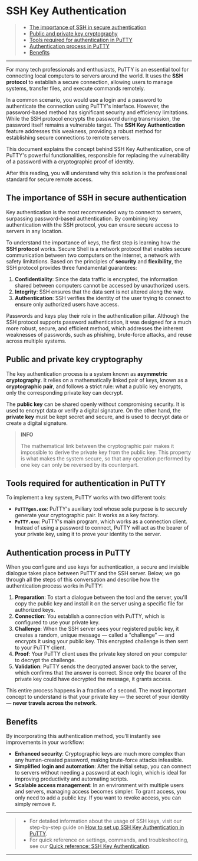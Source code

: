 # SSH Key Authentication

> * [The importance of SSH in secure authentication](#the-importance-of-ssh-in-secure-authentication)
> * [Public and private key cryptography](#public-and-private-key-cryptography)
> * [Tools required for authentication in PuTTY](#tools-required-for-authentication-in-putty)
> * [Authentication process in PuTTY](#authentication-process-in-putty)
> * [Benefits](#benefits)

---

For many tech professionals and enthusiasts, PuTTY is an essential tool for connecting local computers to servers around the world. It uses the **SSH protocol** to establish a secure connection, allowing users to manage systems, transfer files, and execute commands remotely. 

In a common scenario, you would use a login and a password to authenticate the connection using PuTTY's interface. However, the password-based method has significant security and efficiency limitations. While the SSH protocol encrypts the password during transmission, the password itself remains a vulnerable target. The **SSH Key Authentication** feature addresses this weakness, providing a robust method for establishing secure connections to remote servers.

This document explains the concept behind SSH Key Authentication, one of PuTTY's powerful functionalities, responsible for replacing the vulnerability of a password with a cryptographic proof of identity. 

After this reading, you will understand why this solution is the professional standard for secure remote access.

## The importance of SSH in secure authentication

Key authentication is the most recommended way to connect to servers, surpassing password-based authentication. By combining key authentication with the SSH protocol, you can ensure secure access to servers in any location. 

To understand the importance of keys, the first step is learning how the **SSH protocol** works. Secure Shell is a network protocol that enables secure communication between two computers on the internet, a network with safety limitations. Based on the principles of **security** and **flexibility**, the SSH protocol provides three fundamental guarantees:

1. **Confidentiality**: Since the data traffic is encrypted, the information shared between computers cannot be accessed by unauthorized users.
2. **Integrity**: SSH ensures that the data sent is not altered along the way.
3. **Authentication**: SSH verifies the identity of the user trying to connect to ensure only authorized users have access.

Passwords and keys play their role in the authentication pillar. Although the SSH protocol supports password authentication, it was designed for a much more robust, secure, and efficient method, which addresses the inherent weaknesses of passwords, such as phishing, brute-force attacks, and reuse across multiple systems.

## Public and private key cryptography

The key authentication process is a system known as **asymmetric cryptography**. It relies on a mathematically linked pair of keys, known as a **cryptographic pair**, and follows a strict rule: what a public key encrypts, only the corresponding private key can decrypt.

The **public key** can be shared openly without compromising security. It is used to encrypt data or verify a digital signature. On the other hand, the **private key** must be kept secret and secure, and is used to decrypt data or create a digital signature.

> **INFO**
> 
> The mathematical link between the cryptographic pair makes it impossible to derive the private key from the public key. This property is what makes the system secure, so that any operation performed by one key can only be reversed by its counterpart.

## Tools required for authentication in PuTTY

To implement a key system, PuTTY works with two different tools:

* **`PuTTYgen.exe`**: PuTTY's auxiliary tool whose sole purpose is to securely generate your cryptographic pair. It works as a key factory.
* **`PuTTY.exe`**: PuTTY's main program, which works as a connection client. Instead of using a password to connect, PuTTY will act as the bearer of your private key, using it to prove your identity to the server.

## Authentication process in PuTTY

When you configure and use keys for authentication, a secure and invisible dialogue takes place between PuTTY and the SSH server. Below, we go through all the steps of this conversation and describe how the authentication process works in PuTTY:

1. **Preparation**: To start a dialogue between the tool and the server, you'll copy the public key and install it on the server using a specific file for authorized keys.
2. **Connection**: You establish a connection with PuTTY, which is configured to use your private key.
3. **Challenge**: When the SSH server sees your registered public key, it creates a random, unique message — called a "challenge" — and encrypts it using your public key. This encrypted challenge is then sent to your PuTTY client.
4. **Proof**: Your PuTTY client uses the private key stored on your computer to decrypt the challenge.
5. **Validation**: PuTTY sends the decrypted answer back to the server, which confirms that the answer is correct. Since only the bearer of the private key could have decrypted the message, it grants access.

This entire process happens in a fraction of a second. The most important concept to understand is that your private key — the secret of your identity — **never travels across the network**.

## Benefits

By incorporating this authentication method, you’ll instantly see improvements in your workflow:

* **Enhanced security**: Cryptographic keys are much more complex than any human-created password, making brute-force attacks infeasible.
* **Simplified login and automation**: After the initial setup, you can connect to servers without needing a password at each login, which is ideal for improving productivity and automating scripts.
* **Scalable access management**: In an environment with multiple users and servers, managing access becomes simpler. To grant access, you only need to add a public key. If you want to revoke access, you can simply remove it.

---

> * For detailed information about the usage of SSH keys, visit our step-by-step guide on [How to set up SSH Key Authentication in PuTTY](tutorial.md).
> * For quick reference on settings, commands, and troubleshooting, see our [Quick reference: SSH Key Authentication](reference.md).

---
